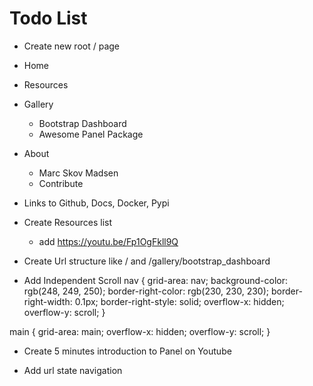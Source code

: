 # Todo List

- Create new root / page
- Home
- Resources
- Gallery
    - Bootstrap Dashboard
    - Awesome Panel Package
- About
    - Marc Skov Madsen
    - Contribute
- Links to Github, Docs, Docker, Pypi

- Create Resources list
    - add https://youtu.be/Fp1OgFkll9Q

- Create Url structure like / and /gallery/bootstrap_dashboard

- Add Independent Scroll
nav {
  grid-area: nav;
  background-color: rgb(248, 249, 250);
  border-right-color: rgb(230, 230, 230);
  border-right-width: 0.1px;
  border-right-style: solid;
  overflow-x: hidden;
  overflow-y: scroll;
}

main {
  grid-area: main;
  overflow-x: hidden;
  overflow-y: scroll;
}

- Create 5 minutes introduction to Panel on Youtube

- Add url state navigation